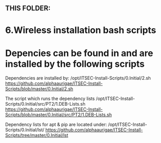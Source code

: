 ## THIS FOLDER: 
# 6.Wireless installation bash scripts
# Depencies can be found in and are installed by the following scripts

Dependencies are installed by:
/opt/ITSEC-Install-Scripts/0.Initial/2.sh
https://github.com/alphaaurigae/ITSEC-Install-Scripts/blob/master/0.Initial/2.sh

The script which runs the dependency lists
/opt/ITSEC-Install-Scripts/0.Initial/src/PT2/1.DEB-Lists.sh
https://github.com/alphaaurigae/ITSEC-Install-Scripts/blob/master/0.Initial/src/PT2/1.DEB-Lists.sh

Dependency lists for apt & pip are located under:
/opt/ITSEC-Install-Scripts/0.Initial/lst/
https://github.com/alphaaurigae/ITSEC-Install-Scripts/tree/master/0.Initial/lst

